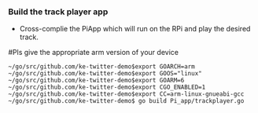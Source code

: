 ### Build the track player app
- Cross-complie the PiApp which will run on the RPi and play the desired track.

#Pls give the appropriate arm version of your device

```
~/go/src/github.com/ke-twitter-demo$export GOARCH=arm
~/go/src/github.com/ke-twitter-demo$export GOOS="linux"
~/go/src/github.com/ke-twitter-demo$export GOARM=6                             
~/go/src/github.com/ke-twitter-demo$export CGO_ENABLED=1
~/go/src/github.com/ke-twitter-demo$export CC=arm-linux-gnueabi-gcc
~/go/src/github.com/ke-twitter-demo$ go build Pi_app/trackplayer.go
```